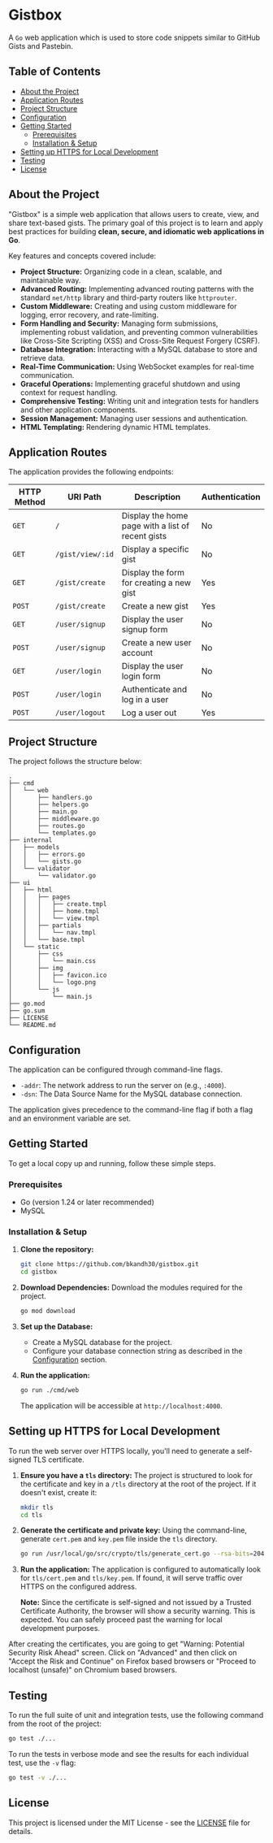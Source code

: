 # Gistbox

A `Go` web application which is used to store code snippets similar to GitHub Gists and Pastebin.

## Table of Contents

- [About the Project](#about-the-project)
- [Application Routes](#application-routes)
- [Project Structure](#project-structure)
- [Configuration](#configuration)
- [Getting Started](#getting-started)
  - [Prerequisites](#prerequisites)
  - [Installation & Setup](#installation--setup)
- [Setting up HTTPS for Local Development](#setting-up-https-for-local-development)
- [Testing](#testing)
- [License](#license)

## About the Project

"Gistbox" is a simple web application that allows users to create, view, and share text-based gists. The primary goal of this project is to learn and apply best practices for building **clean, secure, and idiomatic web applications in Go**.

Key features and concepts covered include:

- **Project Structure:** Organizing code in a clean, scalable, and maintainable way.
- **Advanced Routing:** Implementing advanced routing patterns with the standard `net/http` library and third-party routers like `httprouter`.
- **Custom Middleware:** Creating and using custom middleware for logging, error recovery, and rate-limiting.
- **Form Handling and Security:** Managing form submissions, implementing robust validation, and preventing common vulnerabilities like Cross-Site Scripting (XSS) and Cross-Site Request Forgery (CSRF).
- **Database Integration:** Interacting with a MySQL database to store and retrieve data.
- **Real-Time Communication:** Using WebSocket examples for real-time communication.
- **Graceful Operations:** Implementing graceful shutdown and using context for request handling.
- **Comprehensive Testing:** Writing unit and integration tests for handlers and other application components.
- **Session Management:** Managing user sessions and authentication.
- **HTML Templating:** Rendering dynamic HTML templates.

## Application Routes

The application provides the following endpoints:

| HTTP Method | URI Path         | Description                                       | Authentication |
| ----------- | ---------------- | ------------------------------------------------- | -------------- |
| `GET`       | `/`              | Display the home page with a list of recent gists | No             |
| `GET`       | `/gist/view/:id` | Display a specific gist                           | No             |
| `GET`       | `/gist/create`   | Display the form for creating a new gist          | Yes            |
| `POST`      | `/gist/create`   | Create a new gist                                 | Yes            |
| `GET`       | `/user/signup`   | Display the user signup form                      | No             |
| `POST`      | `/user/signup`   | Create a new user account                         | No             |
| `GET`       | `/user/login`    | Display the user login form                       | No             |
| `POST`      | `/user/login`    | Authenticate and log in a user                    | No             |
| `POST`      | `/user/logout`   | Log a user out                                    | Yes            |

## Project Structure

The project follows the structure below:

```
.
├── cmd
│   └── web
│       ├── handlers.go
│       ├── helpers.go
│       ├── main.go
│       ├── middleware.go
│       ├── routes.go
│       └── templates.go
├── internal
│   ├── models
│   │   ├── errors.go
│   │   └── gists.go
│   └── validator
│       └── validator.go
├── ui
│   ├── html
│   │   ├── pages
│   │   │   ├── create.tmpl
│   │   │   ├── home.tmpl
│   │   │   └── view.tmpl
│   │   ├── partials
│   │   │   └── nav.tmpl
│   │   └── base.tmpl
│   └── static
│       ├── css
│       │   └── main.css
│       ├── img
│       │   ├── favicon.ico
│       │   └── logo.png
│       └── js
│           └── main.js
├── go.mod
├── go.sum
├── LICENSE
└── README.md
```

## Configuration

The application can be configured through command-line flags.

- `-addr`: The network address to run the server on (e.g., `:4000`).
- `-dsn`: The Data Source Name for the MySQL database connection.

<!-- For convenience and security, you can store sensitive information like the DSN in a `.env` file in the project root. The application will read this file if it exists. -->

<!-- **Example `.env` file:**
```
SNIPPETBOX_DB_DSN="user:password@/snippetbox?parseTime=true"
``` -->

The application gives precedence to the command-line flag if both a flag and an environment variable are set.

## Getting Started

To get a local copy up and running, follow these simple steps.

### Prerequisites

- Go (version 1.24 or later recommended)
- MySQL

### Installation & Setup

1.  **Clone the repository:**

    ```sh
    git clone https://github.com/bkandh30/gistbox.git
    cd gistbox
    ```

2.  **Download Dependencies:** Download the modules required for the project.

    ```sh
    go mod download
    ```

3.  **Set up the Database:**

    - Create a MySQL database for the project.
    - Configure your database connection string as described in the [Configuration](#configuration) section.
    <!-- - Run the database migrations provided in the book to set up the necessary tables. -->

4.  **Run the application:**
    ```sh
    go run ./cmd/web
    ```
    The application will be accessible at `http://localhost:4000`.

## Setting up HTTPS for Local Development

To run the web server over HTTPS locally, you'll need to generate a self-signed TLS certificate.

1.  **Ensure you have a `tls` directory:** The project is structured to look for the certificate and key in a `/tls` directory at the root of the project. If it doesn't exist, create it:

    ```sh
    mkdir tls
    cd tls
    ```

2.  **Generate the certificate and private key:** Using the command-line, generate `cert.pem` and `key.pem` file inside the `tls` directory.

    ```sh
    go run /usr/local/go/src/crypto/tls/generate_cert.go --rsa-bits=2048 --host=localhost
    ```

3.  **Run the application:** The application is configured to automatically look for `tls/cert.pem` and `tls/key.pem`. If found, it will serve traffic over HTTPS on the configured address.

    **Note:** Since the certificate is self-signed and not issued by a Trusted Certificate Authority, the browser will show a security warning. This is expected. You can safely proceed past the warning for local development purposes.

After creating the certificates, you are going to get "Warning: Potential Security Risk Ahead" screen. Click on "Advanced" and then click on "Accept the Risk and Continue" on Firefox based browsers or "Proceed to localhost (unsafe)" on Chromium based browsers.

## Testing

To run the full suite of unit and integration tests, use the following command from the root of the project:

```sh
go test ./...
```

To run the tests in verbose mode and see the results for each individual test, use the `-v` flag:

```sh
go test -v ./...
```

## License

This project is licensed under the MIT License - see the [LICENSE](LICENSE) file for details.
